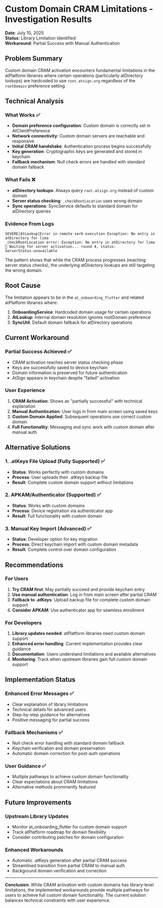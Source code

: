 # Custom Domain CRAM Limitations - Investigation Results

**Date**: July 10, 2025  
**Status**: Library Limitation Identified  
**Workaround**: Partial Success with Manual Authentication

## Problem Summary

Custom domain CRAM activation encounters fundamental limitations in the atPlatform libraries where certain operations (particularly atDirectory lookups) are hardcoded to use `root.atsign.org` regardless of the `rootDomain` preference setting.

## Technical Analysis

### What Works ✅
- **Domain preference configuration**: Custom domain is correctly set in AtClientPreference
- **Network connectivity**: Custom domain servers are reachable and responsive
- **Initial CRAM handshake**: Authentication process begins successfully
- **Key generation**: Cryptographic keys are generated and stored in keychain
- **Fallback mechanism**: Null check errors are handled with standard domain fallback

### What Fails ❌
- **atDirectory lookups**: Always query `root.atsign.org` instead of custom domain
- **Server status checking**: `_checkRootLocation` uses wrong domain
- **Sync operations**: SyncService defaults to standard domain for atDirectory queries

### Evidence From Logs

```
SEVERE|AtLookup|Error in remote verb execution Exception: No entry in atDirectory for lima
_checkRootLocation error: Exception: No entry in atDirectory for lima
🔄 Waiting for server activation... round 4, status: ServerStatus.unavailable
```

The pattern shows that while the CRAM process progresses (reaching server status checks), the underlying atDirectory lookups are still targeting the wrong domain.

## Root Cause

The limitation appears to be in the `at_onboarding_flutter` and related atPlatform libraries where:

1. **OnboardingService**: Hardcoded domain usage for certain operations
2. **AtLookup**: Internal domain resolution ignores rootDomain preference
3. **SyncUtil**: Default domain fallback for atDirectory operations

## Current Workaround

### Partial Success Achieved ✅
- CRAM activation reaches server status checking phase
- Keys are successfully saved to device keychain  
- Domain information is preserved for future authentication
- AtSign appears in keychain despite "failed" activation

### User Experience
1. **CRAM Activation**: Shows as "partially successful" with technical explanation
2. **Manual Authentication**: User logs in from main screen using saved keys
3. **Custom Domain Applied**: Subsequent operations use correct custom domain
4. **Full Functionality**: Messaging and sync work with custom domain after manual auth

## Alternative Solutions

### 1. .atKeys File Upload (Fully Supported) ✅
- **Status**: Works perfectly with custom domains
- **Process**: User uploads their .atKeys backup file
- **Result**: Complete custom domain support without limitations

### 2. APKAM/Authenticator (Supported) ✅
- **Status**: Works with custom domains
- **Process**: Device registration via authenticator app
- **Result**: Full functionality with custom domain

### 3. Manual Key Import (Advanced) ✅
- **Status**: Developer option for key migration
- **Process**: Direct keychain import with custom domain metadata
- **Result**: Complete control over domain configuration

## Recommendations

### For Users
1. **Try CRAM first**: May partially succeed and provide keychain entry
2. **Use manual authentication**: Log in from main screen after partial CRAM
3. **Fallback to .atKeys**: Upload backup file for complete custom domain support
4. **Consider APKAM**: Use authenticator app for seamless enrollment

### For Developers
1. **Library updates needed**: atPlatform libraries need custom domain support
2. **Enhanced error handling**: Current implementation provides clear guidance
3. **Documentation**: Users understand limitations and available alternatives
4. **Monitoring**: Track when upstream libraries gain full custom domain support

## Implementation Status

### Enhanced Error Messages ✅
- Clear explanation of library limitations
- Technical details for advanced users
- Step-by-step guidance for alternatives
- Positive messaging for partial success

### Fallback Mechanisms ✅
- Null check error handling with standard domain fallback
- Keychain verification and domain preservation
- Automatic domain correction for post-auth operations

### User Guidance ✅
- Multiple pathways to achieve custom domain functionality
- Clear expectations about CRAM limitations
- Alternative methods prominently featured

## Future Improvements

### Upstream Library Updates
- Monitor at_onboarding_flutter for custom domain support
- Track atPlatform roadmap for domain flexibility
- Consider contributing patches for domain configuration

### Enhanced Workarounds
- Automatic .atKeys generation after partial CRAM success
- Streamlined transition from partial CRAM to manual auth
- Background domain verification and correction

---

**Conclusion**: While CRAM activation with custom domains has library-level limitations, the implemented workarounds provide multiple pathways for users to achieve full custom domain functionality. The current solution balances technical constraints with user experience.
